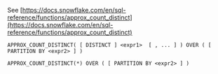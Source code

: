 See [https://docs.snowflake.com/en/sql-reference/functions/approx_count_distinct](https://docs.snowflake.com/en/sql-reference/functions/approx_count_distinct)
```
APPROX_COUNT_DISTINCT( [ DISTINCT ] <expr1>  [ , ... ] ) OVER ( [ PARTITION BY <expr2> ] )

APPROX_COUNT_DISTINCT(*) OVER ( [ PARTITION BY <expr2> ] )
```
